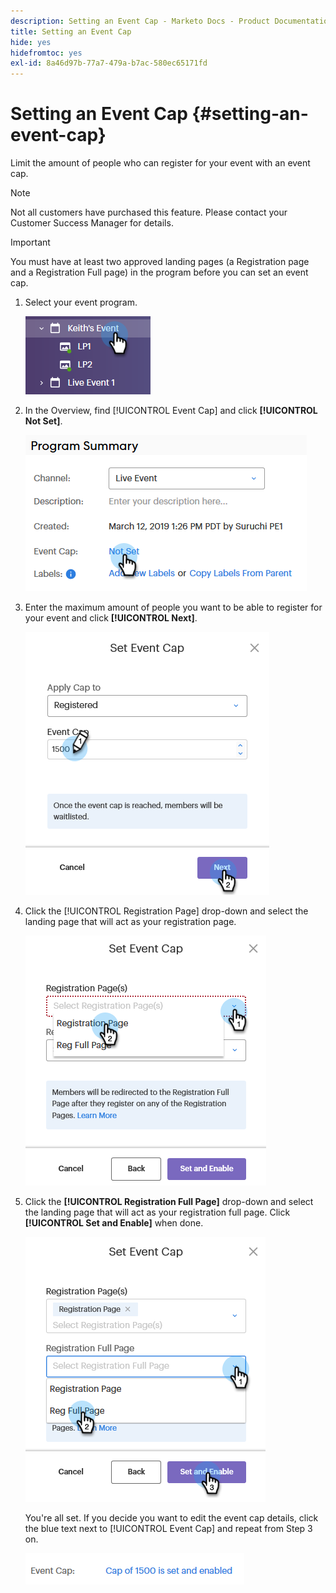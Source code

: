 ```yaml
---
description: Setting an Event Cap - Marketo Docs - Product Documentation
title: Setting an Event Cap
hide: yes
hidefromtoc: yes
exl-id: 8a46d97b-77a7-479a-b7ac-580ec65171fd
---
```

# Setting an Event Cap {#setting-an-event-cap}

Limit the amount of people who can register for your event with an event cap.

>[!NOTE]
>
>Not all customers have purchased this feature. Please contact your Customer Success Manager for details.

>[!IMPORTANT]
>You must have at least two approved landing pages (a Registration page and a Registration Full page) in the program before you can set an event cap.

1. Select your event program.

   ![Image One](assets/setting-an-event-cap-1.png)

1. In the Overview, find [!UICONTROL Event Cap] and click **[!UICONTROL Not Set]**.

   ![Image Two](assets/setting-an-event-cap-2.png)

1. Enter the maximum amount of people you want to be able to register for your event and click **[!UICONTROL Next]**.

   ![Image Three](assets/setting-an-event-cap-3.png)

1. Click the [!UICONTROL Registration Page] drop-down and select the landing page that will act as your registration page.

   ![Image Four](assets/setting-an-event-cap-4.png)

1. Click the **[!UICONTROL Registration Full Page]** drop-down and select the landing page that will act as your registration full page. Click **[!UICONTROL Set and Enable]** when done.

   ![Image Five](assets/setting-an-event-cap-5.png)

   You're all set. If you decide you want to edit the event cap details, click the blue text next to [!UICONTROL Event Cap] and repeat from Step 3 on.

   ![Image Six](assets/setting-an-event-cap-6.png)
